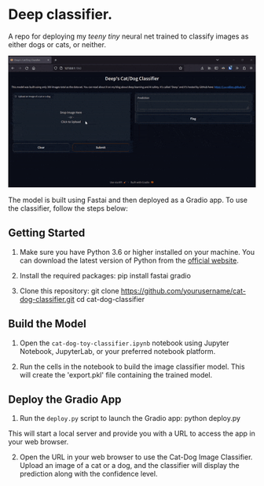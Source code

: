 # Deep classifier.
A repo for deploying my _teeny tiny_ neural net trained to classify images as either dogs or cats, or neither.

![CatDog GIF](classifier.gif)

The model is built using Fastai and then deployed as a Gradio app. To use the classifier, follow the steps below:

## Getting Started

1. Make sure you have Python 3.6 or higher installed on your machine. You can download the latest version of Python from the [official website](https://www.python.org/downloads/).

2. Install the required packages:
    pip install fastai gradio

3. Clone this repository:
    git clone https://github.com/yourusername/cat-dog-classifier.git
    cd cat-dog-classifier


## Build the Model

1. Open the `cat-dog-toy-classifier.ipynb` notebook using Jupyter Notebook, JupyterLab, or your preferred notebook platform.

2. Run the cells in the notebook to build the image classifier model. This will create the 'export.pkl' file containing the trained model.

## Deploy the Gradio App

1. Run the `deploy.py` script to launch the Gradio app:
    python deploy.py

This will start a local server and provide you with a URL to access the app in your web browser.

2. Open the URL in your web browser to use the Cat-Dog Image Classifier. Upload an image of a cat or a dog, and the classifier will display the prediction along with the confidence level.


